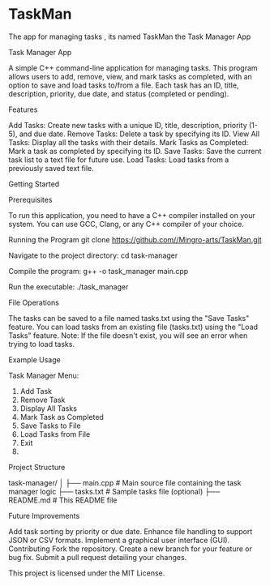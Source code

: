 # TaskMan
The app for managing tasks , its named TaskMan the Task Manager App

Task Manager App

A simple C++ command-line application for managing tasks. This program allows users to add, remove, view, and mark tasks as completed, with an option to save and load tasks to/from a file. Each task has an ID, title, description, priority, due date, and status (completed or pending).

Features

Add Tasks: Create new tasks with a unique ID, title, description, priority (1-5), and due date.
Remove Tasks: Delete a task by specifying its ID.
View All Tasks: Display all the tasks with their details.
Mark Tasks as Completed: Mark a task as completed by specifying its ID.
Save Tasks: Save the current task list to a text file for future use.
Load Tasks: Load tasks from a previously saved text file.

Getting Started

Prerequisites

To run this application, you need to have a C++ compiler installed on your system. You can use GCC, Clang, or any C++ compiler of your choice.

Running the Program
git clone https://github.com//Mingro-arts/TaskMan.git

Navigate to the project directory:
cd task-manager

Compile the program:
g++ -o task_manager main.cpp

Run the executable:
./task_manager

File Operations

The tasks can be saved to a file named tasks.txt using the "Save Tasks" feature.
You can load tasks from an existing file (tasks.txt) using the "Load Tasks" feature.
Note: If the file doesn't exist, you will see an error when trying to load tasks.

Example Usage

Task Manager Menu:

1. Add Task
2. Remove Task
3. Display All Tasks
4. Mark Task as Completed
5. Save Tasks to File
6. Load Tasks from File
7. Exit
8. 
Project Structure

task-manager/
│
├── main.cpp            # Main source file containing the task manager logic
├── tasks.txt           # Sample tasks file (optional)
├── README.md           # This README file

Future Improvements

Add task sorting by priority or due date.
Enhance file handling to support JSON or CSV formats.
Implement a graphical user interface (GUI).
Contributing
Fork the repository.
Create a new branch for your feature or bug fix.
Submit a pull request detailing your changes.

This project is licensed under the MIT License.


